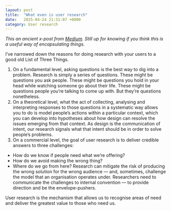 ```yaml
---
layout: post
title:  "What even is user research"
date:   2025-04-24 21:31:07 +0000
category: User research
---
```


_This an ancient x-post from [Medium](https://medium.com/@willbeeps/what-even-is-user-research-already-d7e8af178370). Still up for knowing if you think this is a useful way of encapsulating things._


I’ve narrowed down the reasons for doing research with your users to a good old List of Three Things. 

1. On a fundamental level, asking questions is the best way to dig into a problem. Research is simply a series of questions. These might be questions you ask people. These might be questions you hold in your head while watching someone go about their life. These might be questions people you’re talking to come up with. But they’re questions nonetheless.
2. On a theoretical level, what the act of collecting, analysing and interpreting responses to those questions in a systematic way allows you to do is model people’s actions within a particular context, which you can develop into hypotheses about how design can resolve the issues emerging from that context. As design is the communication of intent, our research signals what that intent should be in order to solve people’s problems.
3. On a commercial level, the goal of user research is to deliver credible answers to three challenges:
- How do we know if people need what we’re offering?
- How do we avoid making the wrong thing?
- Where do we go from here?
Research can mitigate the risk of producing the wrong solution for the wrong audience — and, sometimes, challenge the model that an organisation operates under. Researchers need to communicate the challenges to internal convention — to provide direction and be the envelope-pushers.

User research is the mechanism that allows us to recognise areas of need and deliver the greatest value to those who need us.